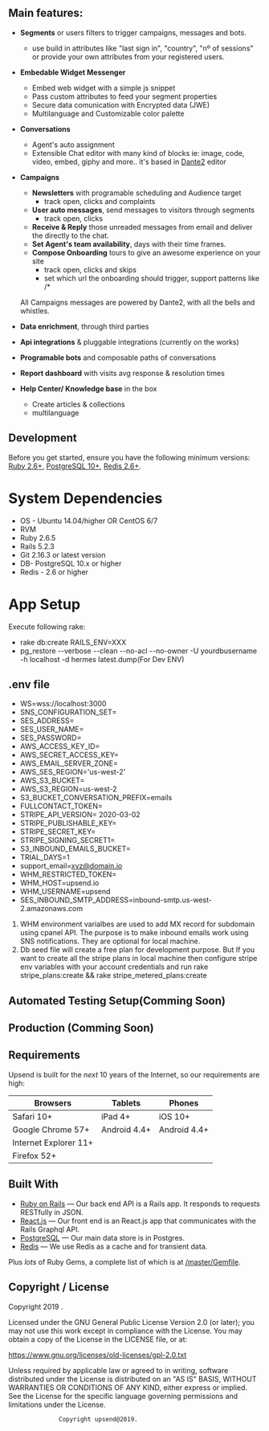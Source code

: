 ## Main features:

- **Segments** or users filters to trigger campaigns, messages and bots.
  - use build in attributes like "last sign in", "country", "nº of sessions" or provide your own attributes from your registered users.
- **Embedable Widget Messenger**
  - Embed web widget with a simple js snippet
  - Pass custom attributes to feed your segment properties
  - Secure data comunication with Encrypted data (JWE)
  - Multilanguage and Customizable color palette
- **Conversations**
  - Agent's auto assignment
  - Extensible Chat editor with many kind of blocks ie: image, code, video, embed, giphy and more.. it's based in <a href="https://github.com/michelson/Dante2">Dante2</a> editor
- **Campaigns**
  - **Newsletters** with programable scheduling and Audience target
    - track open, clicks and complaints
  - **User auto messages**, send messages to visitors through
  segments
    - track open, clicks
  - **Receive & Reply** those unreaded messages from email and deliver the directly to the chat.
  - **Set Agent's team availability**, days with their time frames.
  - **Compose Onboarding** tours to give an awesome experience on your site
    - track open, clicks and skips
    - set which url the onboarding should trigger, support patterns like /*

  All Campaigns messages are powered by Dante2, with all the bells and whistles.


- **Data enrichment**, through third parties
- **Api integrations** & pluggable integrations (currently on the works)
- **Programable bots** and composable paths of conversations
- **Report dashboard** with visits avg response & resolution times
- **Help Center/ Knowledge base** in the box
  - Create articles & collections
  - multilanguage


## Development

Before you get started, ensure you have the following minimum versions: [Ruby 2.6+](https://www.ruby-lang.org/en/downloads/), [PostgreSQL 10+](https://www.postgresql.org/download/), [Redis 2.6+](https://redis.io/download).


# System Dependencies

* OS - Ubuntu 14.04/higher OR CentOS 6/7
* RVM
* Ruby 2.6.5
* Rails 5.2.3
* Git 2.16.3 or latest version
* DB- PostgreSQL 10.x or higher
* Redis - 2.6 or higher

# App Setup

Execute following rake:
* rake db:create RAILS_ENV=XXX
* pg_restore --verbose --clean --no-acl --no-owner -U yourdbusername -h localhost -d hermes latest.dump(For Dev ENV)


## .env file

  * WS=wss://localhost:3000
  * SNS_CONFIGURATION_SET=
  * SES_ADDRESS=
  * SES_USER_NAME=
  * SES_PASSWORD=
  * AWS_ACCESS_KEY_ID=
  * AWS_SECRET_ACCESS_KEY=
  * AWS_EMAIL_SERVER_ZONE=
  * AWS_SES_REGION='us-west-2'
  * AWS_S3_BUCKET=
  * AWS_S3_REGION=us-west-2
  * S3_BUCKET_CONVERSATION_PREFIX=emails
  * FULLCONTACT_TOKEN=
  * STRIPE_API_VERSION= 2020-03-02
  * STRIPE_PUBLISHABLE_KEY=
  * STRIPE_SECRET_KEY=
  * STRIPE_SIGNING_SECRET1=
  * S3_INBOUND_EMAILS_BUCKET=
  * TRIAL_DAYS=1
  * support_email=xyz@domain.io
  * WHM_RESTRICTED_TOKEN=
  * WHM_HOST=upsend.io
  * WHM_USERNAME=upsend
  * SES_INBOUND_SMTP_ADDRESS=inbound-smtp.us-west-2.amazonaws.com

1. WHM environment varialbes are used to add MX record for subdomain using cpanel API. The purpose is to make inbound emails work using SNS notifications. They are optional for local machine.
2. Db seed file will create a free plan for development purpose. But If you want to create all the stripe plans in local machine then configure stripe env variables with your account credentials and run rake stripe_plans:create && rake stripe_metered_plans:create

## Automated Testing Setup(Comming Soon)

## Production (Comming Soon)

## Requirements

Upsend is built for the *next* 10 years of the Internet, so our requirements are high:

| Browsers              | Tablets      | Phones       |
| --------------------- | ------------ | ------------ |
| Safari 10+            | iPad 4+      | iOS 10+      |
| Google Chrome 57+     | Android 4.4+ | Android 4.4+ |
| Internet Explorer 11+ |              |              |
| Firefox 52+           |              |              |

## Built With

- [Ruby on Rails](https://github.com/rails/rails) &mdash; Our back end API is a Rails app. It responds to requests RESTfully in JSON.
- [React.js](https://github.com/react/react.js) &mdash; Our front end is an React.js app that communicates with the Rails Graphql API.
- [PostgreSQL](https://www.postgresql.org/) &mdash; Our main data store is in Postgres.
- [Redis](https://redis.io/) &mdash; We use Redis as a cache and for transient data.

Plus *lots* of Ruby Gems, a complete list of which is at [/master/Gemfile](https://github.com/PromediaB/upsend/blob/master/Gemfile).



## Copyright / License

Copyright 2019 .

Licensed under the GNU General Public License Version 2.0 (or later);
you may not use this work except in compliance with the License.
You may obtain a copy of the License in the LICENSE file, or at:

   https://www.gnu.org/licenses/old-licenses/gpl-2.0.txt

Unless required by applicable law or agreed to in writing, software
distributed under the License is distributed on an "AS IS" BASIS,
WITHOUT WARRANTIES OR CONDITIONS OF ANY KIND, either express or implied.
See the License for the specific language governing permissions and
limitations under the License.

                  Copyright upsend@2019.

